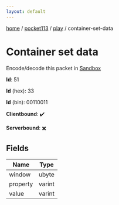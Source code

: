 ```yaml
---
layout: default
---
```


[home](/)  /  [pocket113](/protocol/pocket113)  /  [play](/protocol/pocket113/play)  /  container-set-data

# Container set data

Encode/decode this packet in [Sandbox](../../../sandbox/pocket113#play.container_set_data)

**Id**: 51

**Id** (hex): 33

**Id** (bin): 00110011

**Clientbound**: ✔️

**Serverbound**: ✖️

## Fields

Name | Type
---|---
window | ubyte
property | varint
value | varint
